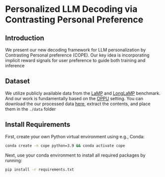 # Personalized LLM Decoding via Contrasting Personal Preference

## Introduction ## 

We present our new decoding framework for LLM personalization by Contrasting Personal preference (COPE). Our key idea is incorporating implicit reward signals for user preference to guide both training and inference

## Dataset ## 
We utilize publicly available data from the [LaMP](https://arxiv.org/abs/2304.11406) and [LongLaMP](https://arxiv.org/abs/2407.11016) benchmark. And our work is fundamentally based on the [OPPU](https://arxiv.org/abs/2402.04401) setting.
You can download the our processed data [here](https://drive.google.com/file/d/147_uP-3A3XbEB8jwtaFkZXTXpLuybg8b/view?usp=sharing), extract the contents, and place them in the ```./data``` folder

## Install Requirements ##
First, create your own Python virtual environment using e.g., Conda:
```bash
conda create -n cope python=3.9 && conda activate cope
```

Next, use your conda environment to install all required packages by running:
```bash
pip install -r requirements.txt
```

## 
